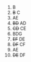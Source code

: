 1. B
2. ~~B~~ C
3. AE
4. ~~BD~~ AD
5. ~~CD~~ CE
6. BDG
7. ~~EF~~ DE
8. ~~DF~~ CF
9. AE
10. ~~DE~~ DF
